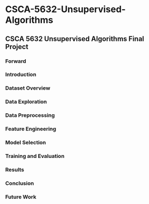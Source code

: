 # CSCA-5632-Unsupervised-Algorithms
## CSCA 5632 Unsupervised Algorithms Final Project

### Forward

### Introduction

### Dataset Overview

### Data Exploration

### Data Preprocessing

### Feature Engineering

### Model Selection

### Training and Evaluation

### Results

### Conclusion

### Future Work
